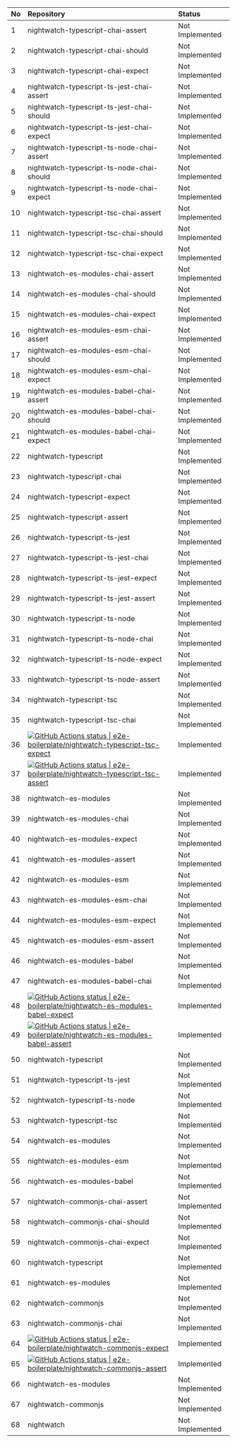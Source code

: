 | No | Repository                                                                                                                                                                                                                                                                                                                                    | Status          |
| :- | :-------------------------------------------------------------------------------------------------------------------------------------------------------------------------------------------------------------------------------------------------------------------------------------------------------------------------------------------- | :-------------- |
| 1  | nightwatch-typescript-chai-assert                                                                                                                                                                                                                                                                                                             | Not Implemented |
| 2  | nightwatch-typescript-chai-should                                                                                                                                                                                                                                                                                                             | Not Implemented |
| 3  | nightwatch-typescript-chai-expect                                                                                                                                                                                                                                                                                                             | Not Implemented |
| 4  | nightwatch-typescript-ts-jest-chai-assert                                                                                                                                                                                                                                                                                                     | Not Implemented |
| 5  | nightwatch-typescript-ts-jest-chai-should                                                                                                                                                                                                                                                                                                     | Not Implemented |
| 6  | nightwatch-typescript-ts-jest-chai-expect                                                                                                                                                                                                                                                                                                     | Not Implemented |
| 7  | nightwatch-typescript-ts-node-chai-assert                                                                                                                                                                                                                                                                                                     | Not Implemented |
| 8  | nightwatch-typescript-ts-node-chai-should                                                                                                                                                                                                                                                                                                     | Not Implemented |
| 9  | nightwatch-typescript-ts-node-chai-expect                                                                                                                                                                                                                                                                                                     | Not Implemented |
| 10 | nightwatch-typescript-tsc-chai-assert                                                                                                                                                                                                                                                                                                         | Not Implemented |
| 11 | nightwatch-typescript-tsc-chai-should                                                                                                                                                                                                                                                                                                         | Not Implemented |
| 12 | nightwatch-typescript-tsc-chai-expect                                                                                                                                                                                                                                                                                                         | Not Implemented |
| 13 | nightwatch-es-modules-chai-assert                                                                                                                                                                                                                                                                                                             | Not Implemented |
| 14 | nightwatch-es-modules-chai-should                                                                                                                                                                                                                                                                                                             | Not Implemented |
| 15 | nightwatch-es-modules-chai-expect                                                                                                                                                                                                                                                                                                             | Not Implemented |
| 16 | nightwatch-es-modules-esm-chai-assert                                                                                                                                                                                                                                                                                                         | Not Implemented |
| 17 | nightwatch-es-modules-esm-chai-should                                                                                                                                                                                                                                                                                                         | Not Implemented |
| 18 | nightwatch-es-modules-esm-chai-expect                                                                                                                                                                                                                                                                                                         | Not Implemented |
| 19 | nightwatch-es-modules-babel-chai-assert                                                                                                                                                                                                                                                                                                       | Not Implemented |
| 20 | nightwatch-es-modules-babel-chai-should                                                                                                                                                                                                                                                                                                       | Not Implemented |
| 21 | nightwatch-es-modules-babel-chai-expect                                                                                                                                                                                                                                                                                                       | Not Implemented |
| 22 | nightwatch-typescript                                                                                                                                                                                                                                                                                                                         | Not Implemented |
| 23 | nightwatch-typescript-chai                                                                                                                                                                                                                                                                                                                    | Not Implemented |
| 24 | nightwatch-typescript-expect                                                                                                                                                                                                                                                                                                                  | Not Implemented |
| 25 | nightwatch-typescript-assert                                                                                                                                                                                                                                                                                                                  | Not Implemented |
| 26 | nightwatch-typescript-ts-jest                                                                                                                                                                                                                                                                                                                 | Not Implemented |
| 27 | nightwatch-typescript-ts-jest-chai                                                                                                                                                                                                                                                                                                            | Not Implemented |
| 28 | nightwatch-typescript-ts-jest-expect                                                                                                                                                                                                                                                                                                          | Not Implemented |
| 29 | nightwatch-typescript-ts-jest-assert                                                                                                                                                                                                                                                                                                          | Not Implemented |
| 30 | nightwatch-typescript-ts-node                                                                                                                                                                                                                                                                                                                 | Not Implemented |
| 31 | nightwatch-typescript-ts-node-chai                                                                                                                                                                                                                                                                                                            | Not Implemented |
| 32 | nightwatch-typescript-ts-node-expect                                                                                                                                                                                                                                                                                                          | Not Implemented |
| 33 | nightwatch-typescript-ts-node-assert                                                                                                                                                                                                                                                                                                          | Not Implemented |
| 34 | nightwatch-typescript-tsc                                                                                                                                                                                                                                                                                                                     | Not Implemented |
| 35 | nightwatch-typescript-tsc-chai                                                                                                                                                                                                                                                                                                                | Not Implemented |
| 36 | [![GitHub Actions status &#124; e2e-boilerplate/nightwatch-typescript-tsc-expect](https://github.com/e2e-boilerplate/nightwatch-typescript-tsc-expect/workflows/nightwatch-typescript-tsc-expect/badge.svg)](https://github.com/e2e-boilerplate/nightwatch-typescript-tsc-expect/actions?workflow=nightwatch-typescript-tsc-expect)           | Implemented     |
| 37 | [![GitHub Actions status &#124; e2e-boilerplate/nightwatch-typescript-tsc-assert](https://github.com/e2e-boilerplate/nightwatch-typescript-tsc-assert/workflows/nightwatch-typescript-tsc-assert/badge.svg)](https://github.com/e2e-boilerplate/nightwatch-typescript-tsc-assert/actions?workflow=nightwatch-typescript-tsc-assert)           | Implemented     |
| 38 | nightwatch-es-modules                                                                                                                                                                                                                                                                                                                         | Not Implemented |
| 39 | nightwatch-es-modules-chai                                                                                                                                                                                                                                                                                                                    | Not Implemented |
| 40 | nightwatch-es-modules-expect                                                                                                                                                                                                                                                                                                                  | Not Implemented |
| 41 | nightwatch-es-modules-assert                                                                                                                                                                                                                                                                                                                  | Not Implemented |
| 42 | nightwatch-es-modules-esm                                                                                                                                                                                                                                                                                                                     | Not Implemented |
| 43 | nightwatch-es-modules-esm-chai                                                                                                                                                                                                                                                                                                                | Not Implemented |
| 44 | nightwatch-es-modules-esm-expect                                                                                                                                                                                                                                                                                                              | Not Implemented |
| 45 | nightwatch-es-modules-esm-assert                                                                                                                                                                                                                                                                                                              | Not Implemented |
| 46 | nightwatch-es-modules-babel                                                                                                                                                                                                                                                                                                                   | Not Implemented |
| 47 | nightwatch-es-modules-babel-chai                                                                                                                                                                                                                                                                                                              | Not Implemented |
| 48 | [![GitHub Actions status &#124; e2e-boilerplate/nightwatch-es-modules-babel-expect](https://github.com/e2e-boilerplate/nightwatch-es-modules-babel-expect/workflows/nightwatch-es-modules-babel-expect/badge.svg)](https://github.com/e2e-boilerplate/nightwatch-es-modules-babel-expect/actions?workflow=nightwatch-es-modules-babel-expect) | Implemented     |
| 49 | [![GitHub Actions status &#124; e2e-boilerplate/nightwatch-es-modules-babel-assert](https://github.com/e2e-boilerplate/nightwatch-es-modules-babel-assert/workflows/nightwatch-es-modules-babel-assert/badge.svg)](https://github.com/e2e-boilerplate/nightwatch-es-modules-babel-assert/actions?workflow=nightwatch-es-modules-babel-assert) | Implemented     |
| 50 | nightwatch-typescript                                                                                                                                                                                                                                                                                                                         | Not Implemented |
| 51 | nightwatch-typescript-ts-jest                                                                                                                                                                                                                                                                                                                 | Not Implemented |
| 52 | nightwatch-typescript-ts-node                                                                                                                                                                                                                                                                                                                 | Not Implemented |
| 53 | nightwatch-typescript-tsc                                                                                                                                                                                                                                                                                                                     | Not Implemented |
| 54 | nightwatch-es-modules                                                                                                                                                                                                                                                                                                                         | Not Implemented |
| 55 | nightwatch-es-modules-esm                                                                                                                                                                                                                                                                                                                     | Not Implemented |
| 56 | nightwatch-es-modules-babel                                                                                                                                                                                                                                                                                                                   | Not Implemented |
| 57 | nightwatch-commonjs-chai-assert                                                                                                                                                                                                                                                                                                               | Not Implemented |
| 58 | nightwatch-commonjs-chai-should                                                                                                                                                                                                                                                                                                               | Not Implemented |
| 59 | nightwatch-commonjs-chai-expect                                                                                                                                                                                                                                                                                                               | Not Implemented |
| 60 | nightwatch-typescript                                                                                                                                                                                                                                                                                                                         | Not Implemented |
| 61 | nightwatch-es-modules                                                                                                                                                                                                                                                                                                                         | Not Implemented |
| 62 | nightwatch-commonjs                                                                                                                                                                                                                                                                                                                           | Not Implemented |
| 63 | nightwatch-commonjs-chai                                                                                                                                                                                                                                                                                                                      | Not Implemented |
| 64 | [![GitHub Actions status &#124; e2e-boilerplate/nightwatch-commonjs-expect](https://github.com/e2e-boilerplate/nightwatch-commonjs-expect/workflows/nightwatch-commonjs-expect/badge.svg)](https://github.com/e2e-boilerplate/nightwatch-commonjs-expect/actions?workflow=nightwatch-commonjs-expect)                                         | Implemented     |
| 65 | [![GitHub Actions status &#124; e2e-boilerplate/nightwatch-commonjs-assert](https://github.com/e2e-boilerplate/nightwatch-commonjs-assert/workflows/nightwatch-commonjs-assert/badge.svg)](https://github.com/e2e-boilerplate/nightwatch-commonjs-assert/actions?workflow=nightwatch-commonjs-assert)                                         | Implemented     |
| 66 | nightwatch-es-modules                                                                                                                                                                                                                                                                                                                         | Not Implemented |
| 67 | nightwatch-commonjs                                                                                                                                                                                                                                                                                                                           | Not Implemented |
| 68 | nightwatch                                                                                                                                                                                                                                                                                                                                    | Not Implemented |